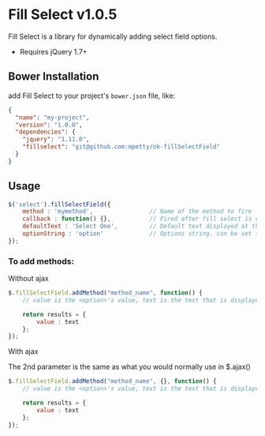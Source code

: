 # Fill Select v1.0.5

Fill Select is a library for dynamically adding select field options.

- Requires jQuery 1.7+

## Bower Installation

add Fill Select to your project's `bower.json` file, like:

```json
{
  "name": "my-project",
  "version": "1.0.0",
  "dependencies": {
    "jquery": "1.11.0",
    "fillselect": "git@github.com:mpetty/ok-fillSelectField"
  }
}
```

## Usage

```javascript
$('select').fillSelectField({
    method : 'mymethod',                // Name of the method to fire
    callback : function() {},           // Fired after fill select is completed
    defaultText : 'Select One',         // Default text displayed at the top of the select list. Set to false to disable.
    optionString : 'option'             // Options string. can be set to a function to add default attributes. parameters are value and name.
});
```

### To add methods:

Without ajax

```javascript
$.fillSelectField.addMethod("method_name", function() {
    // value is the <option>'s value, text is the text that is displayed for the option.

    return results = {
        value : text
    };
});
```

With ajax

The 2nd parameter is the same as what you would normally use in $.ajax()

```javascript
$.fillSelectField.addMethod("method_name", {}, function() {
    // value is the <option>'s value, text is the text that is displayed for the option.

    return results = {
        value : text
    };
});
```
